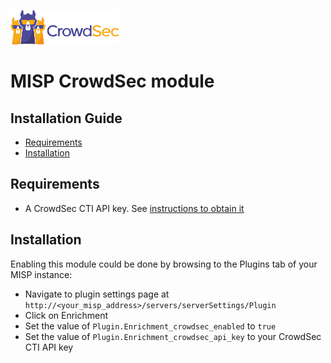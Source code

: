 ![CrowdSec Logo](images/logo_crowdsec.png)

# MISP CrowdSec module

## Installation Guide

<!-- START doctoc generated TOC please keep comment here to allow auto update -->
<!-- DON'T EDIT THIS SECTION, INSTEAD RE-RUN doctoc TO UPDATE -->

- [Requirements](#requirements)
- [Installation](#installation)

<!-- END doctoc generated TOC please keep comment here to allow auto update -->


## Requirements

- A CrowdSec CTI API key. See [instructions to obtain it](https://docs.crowdsec.net/docs/next/cti_api/getting_started/#getting-an-api-key)


## Installation

Enabling this module could be done by browsing to the Plugins tab of your MISP instance: 

- Navigate to plugin settings page at `http://<your_misp_address>/servers/serverSettings/Plugin`
- Click on Enrichment
- Set the value of `Plugin.Enrichment_crowdsec_enabled` to `true`
- Set the value of `Plugin.Enrichment_crowdsec_api_key` to your CrowdSec CTI API key

